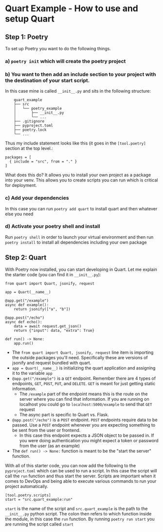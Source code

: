 # Quart Example - How to use and setup Quart

## Step 1: Poetry
To set up Poetry you want to do the following things.</br>
### a) `poetry init` which will create the poetry project
### b) You want to then add an include section to your project with the destination of your start script. 
In this case mine is called `__init__.py` and sits in the following structure:
```
    quart_example
    ├── src
    │   └── poetry_example
    │       ├── __init__.py
    │       └── ...
    ├── .gitignore
    ├── pyproject.toml
    ├── poetry.lock
    └── ...
```
Thus my include statement looks like this (it goes in the `[tool.poetry]` section at the top level.:
```
packages = [
  { include = "src", from = "." }
]
```
What does this do? It allows you to install your own project as a package into your venv. This allows you to create scripts you can run which is critical for deployment.
### c) Add your dependencies
In this case you can run `poetry add quart` to install quart and then whatever else you need
### d) Activate your poetry shell and install
Run `poetry shell` in order to launch your virtual environment and then run `poetry install` to install all dependencies including your own package

## Step 2: Quart
With Poetry now installed, you can start developing in Quart. Let me explain the starter code (you can find it in `__init__.py`):
```
from quart import Quart, jsonify, request

app = Quart(__name__)

@app.get("/example")
async def example():
    return jsonify(["a", "b"])

@app.post("/echo")
async def echo():
    data = await request.get_json()
    return {"input": data, "extra": True}

def run() -> None:
    app.run()
```
- The `from quart import Quart, jsonify, request` line item is importing the outside packages you'll need. Specifically these are versions of jsonify and request bundled with quart.
- `app = Quart(__name__)` is initializing the quart application and assigning it to the variable `app`
- `@app.get("/example")` is a `GET` endpoint. Remember there are 4 types of endpoints, `GET`, `POST`, `PUT`, and `DELETE`. `GET` is meant for just getting static information.
  - The `/example` part of the endpoint means this is the route on the server where you can find that information. If you are running on localhost you could go to `localhost:5000/example` to send that `GET` request
  - The async part is specific to Quart vs. Flask.
- `@app.post("/echo")` is a `POST` endpoint. `POST` endpoints require data to be passed. Use a `POST` endpoint whenever you are expecting something to be sent from the user or frontend.
  - In this case this endpoint expects a JSON object to be passed in. If you were doing authentication you might expect a token or password from the user (as an example)
- The `def run() -> None:` function is meant to be the "start the server" function.

With all of this starter code, you can now add the following to the `pyproject.toml` which can be used to run a script. In this case the script will call the `run` function and thus start the server.
Scripts are important when it comes to DevOps and being able to execute various commands to run your project automatically.
```
[tool.poetry.scripts]
start = "src.quart_example:run"
```
`start` is the name of the script and `src.quart_example` is the path to the `__init__.py` python script. The colon then refers to which function inside the module, in this case the `run` function.
By running `poetry run start` you are running the script called `start`
